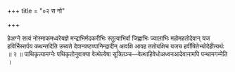 +++
title = "०२ स नो"

+++

हेअग्ने सत्वं नोस्माकमध्वरेयज्ञे मन्द्राभिर्मदकरीभिः स्तुत्याभिर्वा जिह्वाभिः ज्वालाभिः महोमहतोदेवान् यज हविर्भिस्तर्पय कथन्तदिति उच्यते देवान्यष्टव्यानिन्द्रादीन् आवक्षि आवह ततोयक्षिच यजच हवींषितेभ्योदेहीत्यर्थः ॥ २ ॥ पाथिकृत्यामग्नेः पथिकृतोनुवाक्या वेत्थेत्येषा सूत्रितञ्च—वेत्थाहिवेधोअध्वनआदेवानामपि पन्थामगन्मेति ।